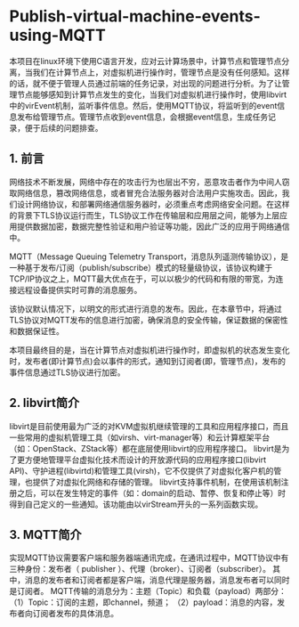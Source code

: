# Publish-virtual-machine-events-using-MQTT
本项目在linux环境下使用C语言开发，应对云计算场景中，计算节点和管理节点分离，当我们在计算节点上，对虚拟机进行操作时，管理节点是没有任何感知。这样的话，就不便于管理人员通过前端的任务记录，对出现的问题进行分析。为了让管理节点能够感知到计算节点发生的变化，当我们对虚拟机进行操作时，使用libvirt中的virEvent机制，监听事件信息。然后，使用MQTT协议，将监听到的event信息发布给管理节点。管理节点收到event信息，会根据event信息，生成任务记录，便于后续的问题排查。

## 1. 前言
网络技术不断发展，网络中存在的攻击行为也层出不穷，恶意攻击者作为中间人窃取网络信息，篡改网络信息，或者冒充合法服务器对合法用户实施攻击。因此，我们设计网络协议，和部署网络通信服务器时，必须重点考虑网络安全问题。在这样的背景下TLS协议运行而生，TLS协议工作在传输层和应用层之间，能够为上层应用提供数据加密，数据完整性验证和用户验证等功能，因此广泛的应用于网络通信中。

MQTT（Message Queuing Telemetry Transport，消息队列遥测传输协议），是一种基于发布/订阅（publish/subscribe）模式的轻量级协议，该协议构建于TCP/IP协议之上，MQTT最大优点在于，可以以极少的代码和有限的带宽，为连接远程设备提供实时可靠的消息服务。

该协议默认情况下，以明文的形式进行消息的发布。因此，在本章节中，将通过TLS协议对MQTT发布的信息进行加密，确保消息的安全传输，保证数据的保密性和数据保证性。

本项目最终目的是，当在计算节点对虚拟机进行操作时，即虚拟机的状态发生变化时，发布者(即计算节点)会以事件的形式，通知到订阅者(即，管理节点)，发布的事件信息通过TLS协议进行加密。

## 2. libvirt简介
libvirt是目前使用最为广泛的对KVM虚拟机继续管理的工具和应用程序接口，而且一些常用的虚拟机管理工具（如virsh、virt-manager等）和云计算框架平台（如：OpenStack、ZStack等）都在底层使用libvirt的应用程序接口。
libvirt是为了更方便地管理平台虚拟化技术而设计的开放源代码的应用程序接口(libvirt API)、守护进程(libvirtd)和管理工具(virsh)，它不仅提供了对虚拟化客户机的管理，也提供了对虚拟化网络和存储的管理。
libvirt支持事件机制，在使用该机制注册之后，可以在发生特定的事件（如：domain的启动、暂停、恢复和停止等）时得到自己定义的一些通知。该功能由以virStream开头的一系列函数实现。

## 3. MQTT简介
实现MQTT协议需要客户端和服务器端通讯完成，在通讯过程中，MQTT协议中有三种身份：发布者（ publisher ）、代理（broker）、订阅者（subscriber）。
其中，消息的发布者和订阅者都是客户端，消息代理是服务器，消息发布者可以同时是订阅者。
MQTT传输的消息分为：主题（Topic）和负载（payload）两部分：
（1）Topic：订阅的主题，即channel，频道；
（2）payload：消息的内容，发布者向订阅者发布的具体消息。
